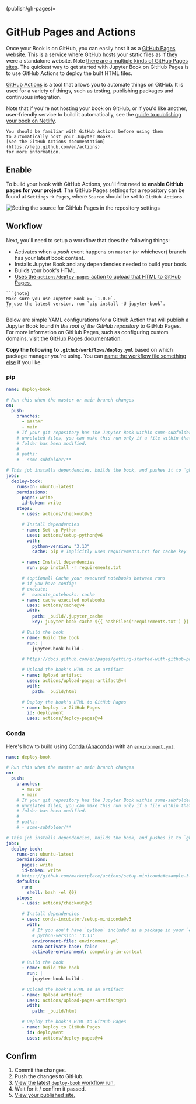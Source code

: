 (publish/gh-pages)=

# GitHub Pages and Actions

Once your Book is on GitHub, you can easily host it as a [GitHub Pages](https://docs.github.com/en/pages/quickstart) website. This is a service where GitHub hosts your static files as if they were a standalone website. Note [there are a multiple kinds of GitHub Pages sites](https://docs.github.com/en/pages/getting-started-with-github-pages/what-is-github-pages#types-of-github-pages-sites). The quickest way to get started with Jupyter Book on GitHub Pages is to use GitHub Actions to deploy the built HTML files.

[GitHub Actions](https://docs.github.com/en/actions) is a tool that allows you to automate things on GitHub.
It is used for a variety of things, such as testing, publishing packages and continuous integration.

Note that if you're not hosting your book on GitHub,
or if you'd like another, user-friendly service to build it automatically,
see the [guide to publishing your book on Netlify](./netlify.md).

```{note}
You should be familiar with GitHub Actions before using them
to automatically host your Jupyter Books.
[See the GitHub Actions documentation](https://help.github.com/en/actions)
for more information.
```

## Enable

To build your book with GitHub Actions, you'll first need to **enable GitHub pages for your project**. The GitHub Pages settings for a repository can be found at `Settings` -> `Pages`, where `Source` should be set to `GitHub Actions`.

![Setting the source for GitHub Pages in the repository settings](../images/ghp-source.png)

## Workflow

Next, you'll need to setup a workflow that does the following things:

- Activates when a _push_ event happens on `master` (or whichever)
  branch has your latest book content.
- Installs Jupyter Book and any dependencies needed to build
  your book.
- Builds your book's HTML.
- [Uses the `actions/deploy-pages` action to upload that HTML to GitHub Pages.](https://docs.github.com/en/pages/getting-started-with-github-pages/configuring-a-publishing-source-for-your-github-pages-site#publishing-with-a-custom-github-actions-workflow)

````{margin}
```{note}
Make sure you use Jupyter Book >= `1.0.0`.
To use the latest version, run `pip install -U jupyter-book`.
```
````

Below are simple YAML configurations for a Github Action that will publish a Jupyter Book found _in the root of the GitHub repository_ to GitHub Pages. For more information on GitHub Pages, such as configuring custom domains, visit the [GitHub Pages documentation](https://docs.github.com/en/pages).

**Copy the following to `.github/workflows/deploy.yml`** based on which package manager you're using. You can [name the workflow file something else](https://docs.github.com/en/actions/concepts/workflows-and-actions/workflows#about-workflows) if you like.

### pip

```yaml
name: deploy-book

# Run this when the master or main branch changes
on:
  push:
    branches:
      - master
      - main
    # If your git repository has the Jupyter Book within some-subfolder next to
    # unrelated files, you can make this run only if a file within that specific
    # folder has been modified.
    #
    # paths:
    # - some-subfolder/**

# This job installs dependencies, builds the book, and pushes it to `gh-pages`
jobs:
  deploy-book:
    runs-on: ubuntu-latest
    permissions:
      pages: write
      id-token: write
    steps:
      - uses: actions/checkout@v5

      # Install dependencies
      - name: Set up Python
        uses: actions/setup-python@v6
        with:
          python-version: "3.13"
          cache: pip # Implicitly uses requirements.txt for cache key

      - name: Install dependencies
        run: pip install -r requirements.txt

      # (optional) Cache your executed notebooks between runs
      # if you have config:
      # execute:
      #   execute_notebooks: cache
      - name: cache executed notebooks
        uses: actions/cache@v4
        with:
          path: _build/.jupyter_cache
          key: jupyter-book-cache-${{ hashFiles('requirements.txt') }}

      # Build the book
      - name: Build the book
        run: |
          jupyter-book build .

      # https://docs.github.com/en/pages/getting-started-with-github-pages/configuring-a-publishing-source-for-your-github-pages-site#publishing-with-a-custom-github-actions-workflow

      # Upload the book's HTML as an artifact
      - name: Upload artifact
        uses: actions/upload-pages-artifact@v4
        with:
          path: _build/html

      # Deploy the book's HTML to GitHub Pages
      - name: Deploy to GitHub Pages
        id: deployment
        uses: actions/deploy-pages@v4
```

### Conda

Here's how to build using [Conda (Anaconda)](https://docs.conda.io/projects/conda/en/stable/) with an [`environment.yml`](https://docs.conda.io/projects/conda/en/latest/user-guide/tasks/manage-environments.html#creating-an-environment-from-an-environment-yml-file).

```yaml
name: deploy-book

# Run this when the master or main branch changes
on:
  push:
    branches:
      - master
      - main
    # If your git repository has the Jupyter Book within some-subfolder next to
    # unrelated files, you can make this run only if a file within that specific
    # folder has been modified.
    #
    # paths:
    # - some-subfolder/**

# This job installs dependencies, builds the book, and pushes it to `gh-pages`
jobs:
  deploy-book:
    runs-on: ubuntu-latest
    permissions:
      pages: write
      id-token: write
    # https://github.com/marketplace/actions/setup-miniconda#example-3-other-options
    defaults:
      run:
        shell: bash -el {0}
    steps:
      - uses: actions/checkout@v5

      # Install dependencies
      - uses: conda-incubator/setup-miniconda@v3
        with:
          # If you don't have `python` included as a package in your `environment.yml`:
          # python-version: '3.13'
          environment-file: environment.yml
          auto-activate-base: false
          activate-environment: computing-in-context

      # Build the book
      - name: Build the book
        run: |
          jupyter-book build .

      # Upload the book's HTML as an artifact
      - name: Upload artifact
        uses: actions/upload-pages-artifact@v3
        with:
          path: _build/html

      # Deploy the book's HTML to GitHub Pages
      - name: Deploy to GitHub Pages
        id: deployment
        uses: actions/deploy-pages@v4
```

## Confirm

1. Commit the changes.
1. Push the changes to GitHub.
1. [View the latest `deploy-book` workflow run.](https://docs.github.com/en/actions/how-tos/monitor-workflows/use-the-visualization-graph)
1. Wait for it / confirm it passed.
1. [View your published site.](https://docs.github.com/en/pages/getting-started-with-github-pages/creating-a-github-pages-site#viewing-your-published-site)
